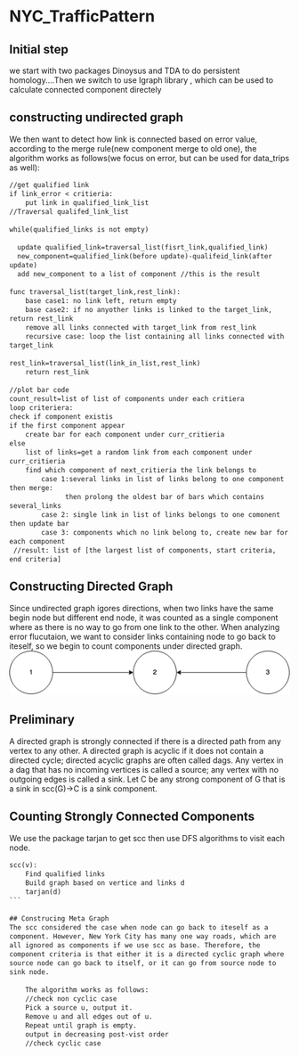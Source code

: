 # NYC_TrafficPattern
## Initial step
we start with two packages Dinoysus and TDA to do persistent homology....Then we switch to use Igraph library , which can be used to calculate connected component directely
## constructing undirected graph
We then want to detect how link is connected based on error value, according to the merge rule(new component merge to old one), the algorithm works as follows(we focus on error, but can be used for data_trips as well):

    //get qualified link     
    if link_error < critieria:  
        put link in qualified_link_list  
    //Traversal qualifed_link_list
    
    while(qualified_links is not empty)
      
      update qualified_link=traversal_list(fisrt_link,qualified_link)
      new_component=qualified_link(before update)-qualifeid_link(after update)
      add new_component to a list of component //this is the result
        
    func traversal_list(target_link,rest_link):  
        base case1: no link left, return empty  
        base case2: if no anyother links is linked to the target_link, return rest_link  
        remove all links connected with target_link from rest_link  
        recursive case: loop the list containing all links connected with target_link  
                           rest_link=traversal_list(link_in_list,rest_link)
        return rest_link
        
    //plot bar code
    count_result=list of list of components under each critiera
    loop criteriera:
    check if component existis 
    if the first component appear
        create bar for each component under curr_critieria
    else 
        list of links=get a random link from each component under curr_critieria
        find which component of next_critieria the link belongs to
            case 1:several links in list of links belong to one component then merge:
                  then prolong the oldest bar of bars which contains several_links
            case 2: single link in list of links belongs to one comonent then update bar
            case 3: components which no link belong to, create new bar for each component
     //result: list of [the largest list of components, start criteria, end criteria]

## Constructing Directed Graph
Since undirected graph igores directions, when two links have the same begin node but different end node, it was counted as a single component where as there is no way to go from one link to the other. When analyzing error flucutaion, we want to consider links containing node to go back to iteself, so we begin to count components under directed graph.
![Picture](https://github.com/zionward/NYC_TrafficPattern/blob/master/1702/diagram/Untitled%20Diagram.png?raw=true)

## Preliminary
A directed graph is strongly connected if there is a directed path from any vertex to any other. A directed graph is acyclic if it does not contain a directed cycle; directed acyclic graphs are often called dags.
Any vertex in a dag that has no incoming vertices is called a source; any vertex with no outgoing edges is called a sink. 
Let C be any strong component of G that is a sink in scc(G)->C is a sink component.

## Counting Strongly Connected Components
We use the package tarjan to get scc then use DFS algorithms to visit each node.
```
scc(v):
    Find qualified links
    Build graph based on vertice and links d
    tarjan(d)
```   

## Construcing Meta Graph
The scc considered the case when node can go back to iteself as a component. However, New York City has many one way roads, which are all ignored as components if we use scc as base. Therefore, the component criteria is that either it is a directed cyclic graph where source node can go back to itself, or it can go from source node to sink node. 
    
    The algorithm works as follows: 
    //check non cyclic case
    Pick a source u, output it.
    Remove u and all edges out of u.
    Repeat until graph is empty.
    output in decreasing post-vist order
    //check cyclic case
